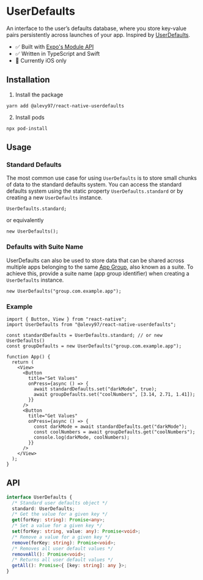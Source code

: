 # UserDefaults

An interface to the user’s defaults database, where you store key-value pairs persistently across launches of your app. Inspired by [UserDefaults](https://developer.apple.com/documentation/foundation/userdefaults).

- :white_check_mark: Built with [Expo's Module API](https://docs.expo.dev/modules/module-api/)
- :white_check_mark: Written in TypeScript and Swift
- :apple: Currently iOS only

## Installation

1. Install the package

```console
yarn add @alevy97/react-native-userdefaults
```

2. Install pods

```console
npx pod-install
```

## Usage

### Standard Defaults

The most common use case for using `UserDefaults` is to store small chunks of data to the standard defaults system. You can access the standard defaults system using the static property `UserDefaults.standard` or by creating a new `UserDefaults` instance.

```tsx
UserDefaults.standard;
```

or equivalently

```tsx
new UserDefaults();
```

### Defaults with Suite Name

UserDefaults can also be used to store data that can be shared across multiple apps belonging to the same [App Group](https://developer.apple.com/documentation/xcode/configuring-app-groups?changes=_3), also known as a suite. To achieve this, provide a suite name (app group identifier) when creating a `UserDefaults` instance.

```tsx
new UserDefaults("group.com.example.app");
```

### Example

```tsx
import { Button, View } from "react-native";
import UserDefaults from "@alevy97/react-native-userdefaults";

const standardDefaults = UserDefaults.standard; // or new UserDefaults()
const groupDefaults = new UserDefaults("group.com.example.app");

function App() {
  return (
    <View>
      <Button
        title="Set Values"
        onPress={async () => {
          await standardDefaults.set("darkMode", true);
          await groupDefaults.set("coolNumbers", [3.14, 2.71, 1.41]);
        }}
      />
      <Button
        title="Get Values"
        onPress={async () => {
          const darkMode = await standardDefaults.get("darkMode");
          const coolNumbers = await groupDefaults.get("coolNumbers");
          console.log(darkMode, coolNumbers);
        }}
      />
    </View>
  );
}
```

## API

```typescript
interface UserDefaults {
  /* Standard user defaults object */
  standard: UserDefaults;
  /* Get the value for a given key */
  get(forKey: string): Promise<any>;
  /* Set a value for a given key */
  set(forKey: string, value: any): Promise<void>;
  /* Remove a value for a given key */
  remove(forKey: string): Promise<void>;
  /* Removes all user default values */
  removeAll(): Promise<void>;
  /* Returns all user default values */
  getAll(): Promise<{ [key: string]: any }>;
}
```

